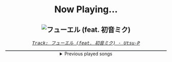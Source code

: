 <div align="center"> 
<h1>Now Playing...</h1>

![フューエル (feat. 初音ミク)](https://i.scdn.co/image/ab67616d00001e024890ea6dade6e2af89791f4a)
--
_<samp><a href="https://open.spotify.com/track/0gtb3Koil3SqiU9LfM8R59">Track: フューエル (feat. 初音ミク) - Utsu-P</a></samp>_

<div style="border: 1px #4B5054 solid"></div>
<details>
  <summary>
    Previous played songs
  </summary>
  <table>
    <thead>
      <tr>
        <th>
          Artist
        </th>
        <th>
          Song
        </th>
        <th>
          Link
        </th>
      </tr>
    </thead>
    <tbody>
      <tr><td>Utsu-P</td><td>フューエル (feat. 初音ミク)</td><td><a href="https://open.spotify.com/track/0gtb3Koil3SqiU9LfM8R59">https://open.spotify.com/track/0gtb3Koil3SqiU9LfM8R59</a></td></tr><tr><td>Utsu-P</td><td>アンチ・デジタリズム</td><td><a href="https://open.spotify.com/track/5oMG8EhuOMwcv3IutXDNV8">https://open.spotify.com/track/5oMG8EhuOMwcv3IutXDNV8</a></td></tr><tr><td>Utsu-P</td><td>P-PANDA (feat. 重音テト)</td><td><a href="https://open.spotify.com/track/46aBXLQyG9XbtPW79WS0bL">https://open.spotify.com/track/46aBXLQyG9XbtPW79WS0bL</a></td></tr><tr><td>Utsu-P</td><td>スリープウォーク</td><td><a href="https://open.spotify.com/track/34w76lDCZZb19uGPTQ4EfH">https://open.spotify.com/track/34w76lDCZZb19uGPTQ4EfH</a></td></tr><tr><td>Utsu-P</td><td>馬鹿はアノマリーに憧れる</td><td><a href="https://open.spotify.com/track/0Az2cU6m3swTwChH8ruO3s">https://open.spotify.com/track/0Az2cU6m3swTwChH8ruO3s</a></td></tr><tr><td>Utsu-P</td><td>馬鹿はアノマリーに憧れる</td><td><a href="https://open.spotify.com/track/0Az2cU6m3swTwChH8ruO3s">https://open.spotify.com/track/0Az2cU6m3swTwChH8ruO3s</a></td></tr><tr><td>Utsu-P</td><td>ゲテモノ (feat. 初音ミク)</td><td><a href="https://open.spotify.com/track/4bajTThZhwDFj4LuKbwbco">https://open.spotify.com/track/4bajTThZhwDFj4LuKbwbco</a></td></tr><tr><td>Utsu-P</td><td>看板娘の悪巫山戯</td><td><a href="https://open.spotify.com/track/5xn5EPlhtEYK89ORZ0eCf4">https://open.spotify.com/track/5xn5EPlhtEYK89ORZ0eCf4</a></td></tr><tr><td>Utsu-P</td><td>ガ (feat. 初音ミク)</td><td><a href="https://open.spotify.com/track/6vrfDPBneYrboDBTRLPafn">https://open.spotify.com/track/6vrfDPBneYrboDBTRLPafn</a></td></tr><tr><td>Utsu-P</td><td>The Beautiful Puke</td><td><a href="https://open.spotify.com/track/1BpGy95GmBDSw5M5ZrO2zE">https://open.spotify.com/track/1BpGy95GmBDSw5M5ZrO2zE</a></td></tr><tr><td>Utsu-P</td><td>PEE PEE PRINCESS</td><td><a href="https://open.spotify.com/track/30kmQV86Yt7DfIMUFNId4r">https://open.spotify.com/track/30kmQV86Yt7DfIMUFNId4r</a></td></tr><tr><td>Utsu-P</td><td>切腹 (feat. 鏡音リン)</td><td><a href="https://open.spotify.com/track/5uGZZvIVksQSU7WaVJch5Q">https://open.spotify.com/track/5uGZZvIVksQSU7WaVJch5Q</a></td></tr><tr><td>Utsu-P</td><td>下品 (feat. Ci flower)</td><td><a href="https://open.spotify.com/track/66zLtIc0o0r7l1DfEPoIDA">https://open.spotify.com/track/66zLtIc0o0r7l1DfEPoIDA</a></td></tr><tr><td>Utsu-P</td><td>Constipation Of Death</td><td><a href="https://open.spotify.com/track/3l9Zlzy4fWOwgCAMWi1OPi">https://open.spotify.com/track/3l9Zlzy4fWOwgCAMWi1OPi</a></td></tr><tr><td>Utsu-P</td><td>MiKUSABBATH</td><td><a href="https://open.spotify.com/track/6ObEJZG215KvEIulCujROS">https://open.spotify.com/track/6ObEJZG215KvEIulCujROS</a></td></tr><tr><td>Utsu-P</td><td>Psychokinesis</td><td><a href="https://open.spotify.com/track/1CHoba1RFdXDrOc86UPU9S">https://open.spotify.com/track/1CHoba1RFdXDrOc86UPU9S</a></td></tr><tr><td>Utsu-P</td><td>麺屋ぐろてすく</td><td><a href="https://open.spotify.com/track/4c1WiMzIfJ88pcgyXpDla4">https://open.spotify.com/track/4c1WiMzIfJ88pcgyXpDla4</a></td></tr><tr><td>Utsu-P</td><td>P.O.R.N.O.</td><td><a href="https://open.spotify.com/track/5LH3wNRMpkNXBrQEBbCPqq">https://open.spotify.com/track/5LH3wNRMpkNXBrQEBbCPqq</a></td></tr><tr><td>Utsu-P</td><td>EMBLEM (feat. GUMI)</td><td><a href="https://open.spotify.com/track/1S6YLIGa80syGA7BGhxzns">https://open.spotify.com/track/1S6YLIGa80syGA7BGhxzns</a></td></tr><tr><td>Utsu-P</td><td>お天道様とドブネズミ</td><td><a href="https://open.spotify.com/track/5K0TaUZs7cc4AXezCRPAwd">https://open.spotify.com/track/5K0TaUZs7cc4AXezCRPAwd</a></td></tr>
    </tbody>
  </table>
</details>

</div>
